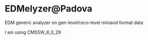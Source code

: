 # EDMelyzer@Padova
EDM generic analyzer on gen-level/reco-level miniaod format data

I am using CMSSW_8_0_29
